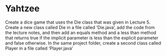 # Yahtzee
Create a dice game that uses the Die class that was given in Lecture 5. Create a new class called
Die in a file called ‘Die.java’, add the code from the lecture notes, and then add an equals
method and a less than method that returns true if the implicit parameter is less than the explicit
parameter and false otherwise. In the same project folder, create a second class called Player in a
file called ‘Player.java’
